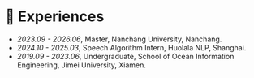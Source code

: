 
# 📖 Experiences
- *2023.09 - 2026.06*, Master, Nanchang University, Nanchang.
- *2024.10 - 2025.03*, Speech Algorithm Intern, Huolala NLP, Shanghai.
- *2019.09 - 2023.06*, Undergraduate, School of Ocean Information Engineering, Jimei University, Xiamen.
